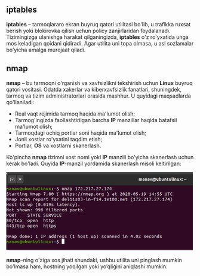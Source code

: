 ## **iptables**

**iptables** – tarmoqlararo ekran buyruq qatori utilitasi bo'lib, u trafikka ruxsat berish yoki blokirovka qilish uchun policy zanjirlaridan foydalanadi. 
Tizimingizga ulanishga harakat qilganingizda, **iptables** o'z ro'yxatida unga mos keladigan qoidani qidiradi. Agar utilita uni topa olmasa, u asl sozlamalar bo’yicha amalga murojaat qiladi.

## **nmap**

**nmap** – bu tarmoqni o'rganish va xavfsizlikni tekshirish uchun **Linux** buyruq qatori vositasi.
Odatda xakerlar va kiberxavfsizlik fanatlari, shuningdek, tarmoq va tizim administratorlari orasida mashhur.
U quyidagi maqsadlarda qo'llaniladi:
- Real vaqt rejimida tarmoq haqida ma'lumot olish;
- Tarmog'ingizda faollashtirilgan barcha **IP** manzillar haqida batafsil ma'lumot olish;
- Tarmoqdagi ochiq portlar soni haqida ma'lumot olish;
- Jonli xostlar ro'yxatini taqdim etish;
- Portlar, **OS** va xostlarni skanerlash.

Ko'pincha **nmap** tizimni xost nomi yoki **IP** manzili bo'yicha skanerlash uchun kerak bo'ladi.
Quyida **IP**-manzil yordamida skanerlash misoli keltirilgan:

<img src="../misc/images/nmap.png" alt="network_route" width="500"/>

**nmap**-ning o'ziga xos jihati shundaki, ushbu utilita uni pinglash mumkin bo'lmasa ham, hostning yoqilgan yoki yo’qligini aniqlashi mumkin.